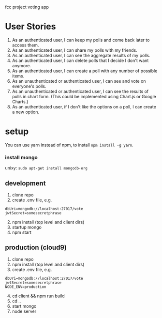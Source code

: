 fcc project voting app

# User Stories
1. As an authenticated user, I can keep my polls and come back later to access them.
2. As an authenticated user, I can share my polls with my friends.
3. As an authenticated user, I can see the aggregate results of my polls.
4. As an authenticated user, I can delete polls that I decide I don't want anymore.
5. As an authenticated user, I can create a poll with any number of possible items.
6. As an unauthenticated or authenticated user, I can see and vote on everyone's polls.
7. As an unauthenticated or authenticated user, I can see the results of polls in chart form. (This could be implemented using Chart.js or Google Charts.)
8. As an authenticated user, if I don't like the options on a poll, I can create a new option.

# setup

You can use yarn instead of npm, to install `npm install -g yarn`.

### install mongo
unixy:
```sudo apt-get install mongodb-org```

## development
1. clone repo
2. create .env file, e.g.
```
dbUri=mongodb://localhost:27017/vote
jwtSecret=somesecretphrase
```
2. npm install (top level and client dirs)
3. startup mongo
4. npm start

## production (cloud9)
1. clone repo
3. npm install (top level and client dirs)
2. create .env file, e.g.
```
dbUri=mongodb://localhost:27017/vote
jwtSecret=somesecretphrase
NODE_ENV=production
```
4. cd client && npm run build
5. cd ..
6. start mongo
7. node server
